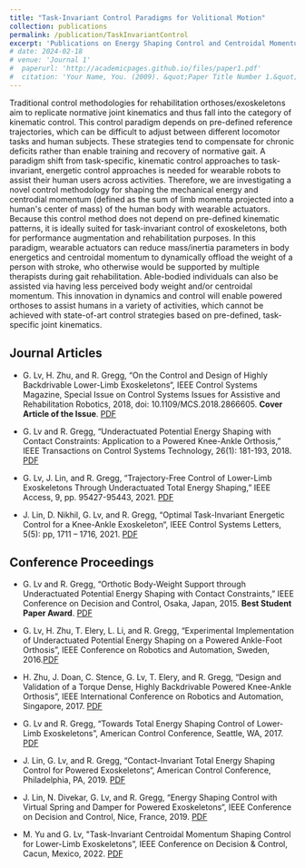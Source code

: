 ```yaml
---
title: "Task-Invariant Control Paradigms for Volitional Motion"
collection: publications
permalink: /publication/TaskInvariantControl
excerpt: 'Publications on Energy Shaping Control and Centroidal Momentum Shaping Control for Lower-Limb Exoskeletons.'
# date: 2024-02-18
# venue: 'Journal 1'
#  paperurl: 'http://academicpages.github.io/files/paper1.pdf'
#  citation: 'Your Name, You. (2009). &quot;Paper Title Number 1.&quot; <i>Journal 1</i>. 1(1).'
---
```

Traditional control methodologies for rehabilitation orthoses/exoskeletons aim to replicate normative joint kinematics and thus fall into the category of kinematic control. This control paradigm depends on pre-defined reference trajectories, which can be difficult to adjust between different locomotor tasks and human subjects. These strategies tend to compensate for chronic deficits rather than enable training and recovery of normative gait. A paradigm shift from task-specific, kinematic control approaches to task-invariant, energetic control approaches is needed for wearable robots to assist their human users across activities. Therefore, we are investigating a novel control methodology for shaping the mechanical energy and centrodial momentum (defined as the sum of limb momenta projected into a human's center of mass) of the human body with wearable actuators. Because this control method does not depend on pre-defined kinematic patterns, it is ideally suited for task-invariant control of exoskeletons, both for performance augmentation and rehabilitation purposes. In this paradigm, wearable actuators can reduce mass/inertia parameters in body energetics and centroidal momentum to dynamically offload the weight of a person with stroke, who otherwise would be supported by multiple therapists during gait rehabilitation. Able-bodied individuals can also be assisted via having less perceived body weight and/or centroidal momentum. This innovation in dynamics and control will enable powered orthoses to assist humans in a variety of activities, which cannot be achieved with state-of-art control strategies based on pre-defined, task-specific joint kinematics.

Journal Articles 
---
* G. Lv, H. Zhu, and R. Gregg, “On the Control and Design of Highly Backdrivable Lower-Limb Exoskeletons“, IEEE Control Systems Magazine, Special Issue on Control Systems Issues for Assistive and Rehabilitation Robotics, 2018, doi: 10.1109/MCS.2018.2866605. **Cover Article of the Issue**. [PDF](http://assistiveroboticslaboratory.github.io/files/GeCSM.pdf)

* G. Lv and R. Gregg, “Underactuated Potential Energy Shaping with Contact Constraints: Application to a Powered Knee-Ankle Orthosis,” IEEE Transactions on Control Systems Technology, 26(1): 181-193, 2018.  [PDF](http://academicpages.github.io/files/GeTCST.pdf)

* G. Lv, J. Lin, and R. Gregg, “Trajectory-Free Control of Lower-Limb Exoskeletons Through Underactuated Total Energy Shaping,” IEEE Access, 9, pp. 95427-95443, 2021. [PDF](http://assistiveroboticslaboratory.github.io/files/GeTCST.pdf) 

* J. Lin, D. Nikhil, G. Lv, and R. Gregg, “Optimal Task-Invariant Energetic Control for a Knee-Ankle Exoskeleton“, IEEE Control Systems Letters, 5(5): pp, 1711 – 1716, 2021. [PDF](http://assistiveroboticslaboratory.github.io/files/GeCSS.pdf)

Conference Proceedings
---
* G. Lv and R. Gregg, “Orthotic Body-Weight Support through Underactuated Potential Energy Shaping with Contact Constraints,” IEEE Conference on Decision and Control, Osaka, Japan, 2015. **Best Student Paper Award**. [PDF](http://assistiveroboticslaboratory.github.io/files/GeCDC15.pdf)

* G. Lv, H. Zhu, T. Elery, L. Li, and R. Gregg, “Experimental Implementation of Underactuated Potential Energy Shaping on a Powered Ankle-Foot Orthosis”, IEEE Conference on Robotics and Automation, Sweden, 2016.[PDF](http://assistiveroboticslaboratory.github.io/files/GeICRA16.pdf)

* H. Zhu, J. Doan, C. Stence, G. Lv, T. Elery, and R. Gregg, “Design and Validation of a Torque Dense, Highly Backdrivable Powered Knee-Ankle Orthosis”, IEEE International Conference on Robotics and Automation, Singapore, 2017. [PDF](http://assistiveroboticslaboratory.github.io/files/GeICRA17.pdf)

* G. Lv and R. Gregg, “Towards Total Energy Shaping Control of Lower-Limb Exoskeletons”, American Control Conference, Seattle, WA, 2017. [PDF](http://assistiveroboticslaboratory.github.io/files/GeACC17.pdf)

* J. Lin, G. Lv, and R. Gregg, “Contact-Invariant Total Energy Shaping Control for Powered Exoskeletons“, American Control Conference, Philadelphia, PA, 2019. [PDF](http://assistiveroboticslaboratory.github.io/files/GeACC19.pdf)

* J. Lin, N. Divekar, G. Lv, and R. Gregg, “Energy Shaping Control with Virtual Spring and Damper for Powered Exoskeletons“, IEEE Conference on Decision and Control, Nice, France, 2019. [PDF](http://assistiveroboticslaboratory.github.io/files/GeCDC19.pdf)

* M. Yu and G. Lv, "Task-Invariant Centroidal Momentum Shaping Control for Lower-Limb Exoskeletons”, IEEE Conference on Decision & Control, Cacun, Mexico, 2022. [PDF](http://assistiveroboticslaboratory.github.io/files/GeCDC22.pdf)

<!-- This paper is about the number 1. The number 2 is left for future work. -->

<!-- [Download paper here](http://academicpages.github.io/files/paper1.pdf) -->

<!-- Recommended citation: Your Name, You. (2009). "Paper Title Number 1." <i>Journal 1</i>. 1(1). -->
